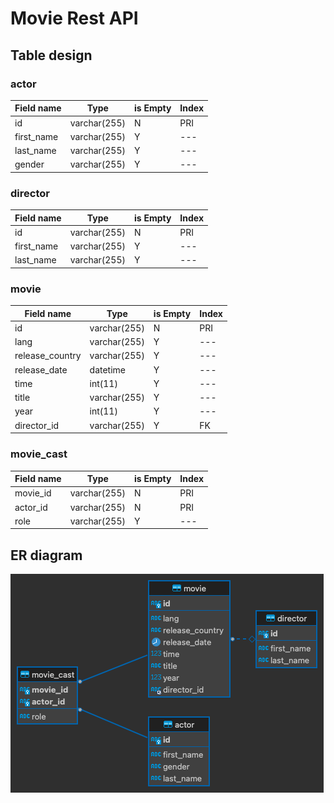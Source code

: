 
# Movie Rest API

## Table design
### actor 
|Field name|Type|is Empty| Index|
| --- | --- | ---| --- | 
|id |varchar(255)|N| PRI|
|first_name|varchar(255)|Y|---|
|last_name|varchar(255)|Y|---|
|gender|varchar(255)|Y|---|

### director
|Field name|Type|is Empty| Index|
| --- | --- | ---| --- | 
|id |varchar(255)|N| PRI|
|first_name|varchar(255)|Y|---|
|last_name|varchar(255)|Y|---|

### movie
|Field name|Type|is Empty| Index|
| --- | --- | ---| --- | 
|id|varchar(255)|N| PRI|
|lang|varchar(255)|Y|---|
|release_country|varchar(255)|Y|---|
|release_date|datetime|Y|---|
|time|int(11)|Y|---|
|title|varchar(255)|Y|---|
|year|int(11)|Y|---|
|director_id|varchar(255)|Y|FK|

### movie_cast
|Field name|Type|is Empty| Index|
| --- | --- | ---| --- |
|movie_id |varchar(255)|N| PRI|
|actor_id |varchar(255)|N| PRI|
|role|varchar(255)|Y|---|

## ER diagram
![ER diagram](https://github.com/glorment/movie-rest-api/blob/main/movice_db.png?raw=true)

